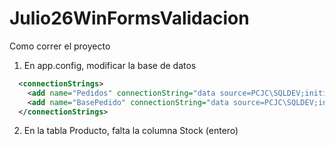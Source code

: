# Julio26WinFormsValidacion

Como correr el proyecto

1) En app.config, modificar la base de datos

```xml
  <connectionStrings>
    <add name="Pedidos" connectionString="data source=PCJC\SQLDEV;initial catalog=BaseJunio;integrated security=True;MultipleActiveResultSets=True;App=EntityFramework" providerName="System.Data.SqlClient" />
    <add name="BasePedido" connectionString="data source=PCJC\SQLDEV;initial catalog=BaseJunio;integrated security=True;MultipleActiveResultSets=True;App=EntityFramework" providerName="System.Data.SqlClient" />
  </connectionStrings>
```

2) En la tabla Producto, falta la columna Stock (entero)


